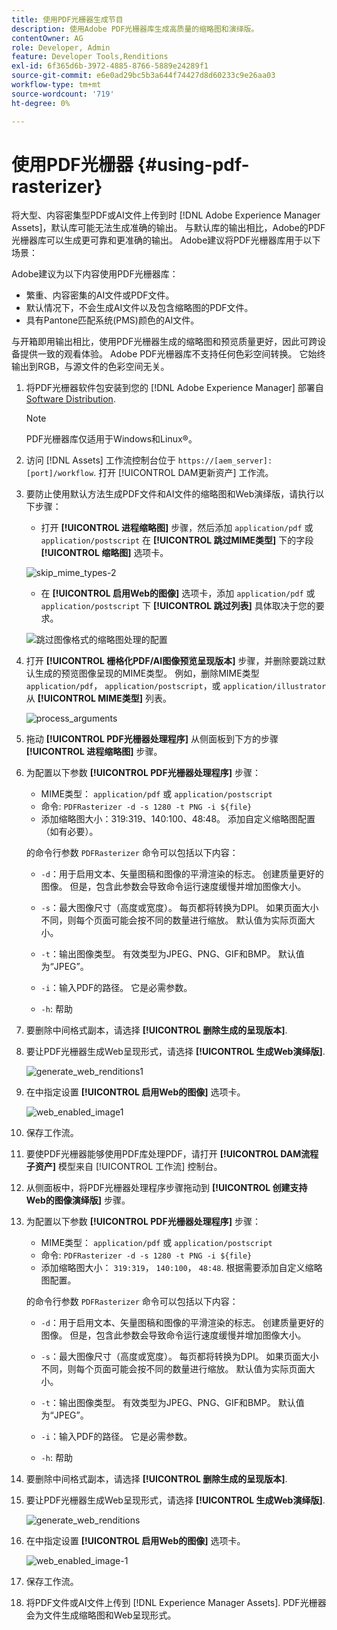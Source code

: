```yaml
---
title: 使用PDF光栅器生成节目
description: 使用Adobe PDF光栅器库生成高质量的缩略图和演绎版。
contentOwner: AG
role: Developer, Admin
feature: Developer Tools,Renditions
exl-id: 6f365d6b-3972-4885-8766-5889e24289f1
source-git-commit: e6e0ad29bc5b3a644f74427d8d60233c9e26aa03
workflow-type: tm+mt
source-wordcount: '719'
ht-degree: 0%

---
```


# 使用PDF光栅器 {#using-pdf-rasterizer}

将大型、内容密集型PDF或AI文件上传到时 [!DNL Adobe Experience Manager Assets]，默认库可能无法生成准确的输出。 与默认库的输出相比，Adobe的PDF光栅器库可以生成更可靠和更准确的输出。 Adobe建议将PDF光栅器库用于以下场景：

Adobe建议为以下内容使用PDF光栅器库：

* 繁重、内容密集的AI文件或PDF文件。
* 默认情况下，不会生成AI文件以及包含缩略图的PDF文件。
* 具有Pantone匹配系统(PMS)颜色的AI文件。

与开箱即用输出相比，使用PDF光栅器生成的缩略图和预览质量更好，因此可跨设备提供一致的观看体验。 Adobe PDF光栅器库不支持任何色彩空间转换。 它始终输出到RGB，与源文件的色彩空间无关。

1. 将PDF光栅器软件包安装到您的 [!DNL Adobe Experience Manager] 部署自 [Software Distribution](https://experience.adobe.com/#/downloads/content/software-distribution/en/aem.html?package=/content/software-distribution/en/details.html/content/dam/aem/public/adobe/packages/cq650/product/assets/aem-assets-pdf-rasterizer-pkg-4.6.zip).

   >[!NOTE]
   >
   >PDF光栅器库仅适用于Windows和Linux®。

1. 访问 [!DNL Assets] 工作流控制台位于 `https://[aem_server]:[port]/workflow`. 打开 [!UICONTROL DAM更新资产] 工作流。

1. 要防止使用默认方法生成PDF文件和AI文件的缩略图和Web演绎版，请执行以下步骤：

   * 打开 **[!UICONTROL 进程缩略图]** 步骤，然后添加 `application/pdf` 或 `application/postscript` 在 **[!UICONTROL 跳过MIME类型]** 下的字段 **[!UICONTROL 缩略图]** 选项卡。

   ![skip_mime_types-2](assets/skip_mime_types-2.png)

   * 在 **[!UICONTROL 启用Web的图像]** 选项卡，添加 `application/pdf` 或 `application/postscript` 下 **[!UICONTROL 跳过列表]** 具体取决于您的要求。

   ![跳过图像格式的缩略图处理的配置](assets/web_enabled_imageskiplist.png)

1. 打开 **[!UICONTROL 栅格化PDF/AI图像预览呈现版本]** 步骤，并删除要跳过默认生成的预览图像呈现的MIME类型。 例如，删除MIME类型 `application/pdf`， `application/postscript`，或 `application/illustrator` 从 **[!UICONTROL MIME类型]** 列表。

   ![process_arguments](assets/process_arguments.png)

1. 拖动 **[!UICONTROL PDF光栅器处理程序]** 从侧面板到下方的步骤 **[!UICONTROL 进程缩略图]** 步骤。
1. 为配置以下参数 **[!UICONTROL PDF光栅器处理程序]** 步骤：

   * MIME类型： `application/pdf` 或 `application/postscript`
   * 命令: `PDFRasterizer -d -s 1280 -t PNG -i ${file}`
   * 添加缩略图大小：319:319、140:100、48:48。 添加自定义缩略图配置（如有必要）。

   的命令行参数 `PDFRasterizer` 命令可以包括以下内容：

   * `-d`：用于启用文本、矢量图稿和图像的平滑渲染的标志。 创建质量更好的图像。 但是，包含此参数会导致命令运行速度缓慢并增加图像大小。

   * `-s`：最大图像尺寸（高度或宽度）。 每页都将转换为DPI。 如果页面大小不同，则每个页面可能会按不同的数量进行缩放。 默认值为实际页面大小。

   * `-t`：输出图像类型。 有效类型为JPEG、PNG、GIF和BMP。 默认值为“JPEG”。

   * `-i`：输入PDF的路径。 它是必需参数。

   * `-h`: 帮助

1. 要删除中间格式副本，请选择 **[!UICONTROL 删除生成的呈现版本]**.
1. 要让PDF光栅器生成Web呈现形式，请选择 **[!UICONTROL 生成Web演绎版]**.

   ![generate_web_renditions1](assets/generate_web_renditions1.png)

1. 在中指定设置 **[!UICONTROL 启用Web的图像]** 选项卡。

   ![web_enabled_image1](assets/web_enabled_image1.png)

1. 保存工作流。
1. 要使PDF光栅器能够使用PDF库处理PDF，请打开 **[!UICONTROL DAM流程子资产]** 模型来自 [!UICONTROL 工作流] 控制台。
1. 从侧面板中，将PDF光栅器处理程序步骤拖动到 **[!UICONTROL 创建支持Web的图像演绎版]** 步骤。
1. 为配置以下参数 **[!UICONTROL PDF光栅器处理程序]** 步骤：

   * MIME类型： `application/pdf` 或 `application/postscript`
   * 命令: `PDFRasterizer -d -s 1280 -t PNG -i ${file}`
   * 添加缩略图大小： `319:319`， `140:100`， `48:48`. 根据需要添加自定义缩略图配置。

   的命令行参数 `PDFRasterizer` 命令可以包括以下内容：

   * `-d`：用于启用文本、矢量图稿和图像的平滑渲染的标志。 创建质量更好的图像。 但是，包含此参数会导致命令运行速度缓慢并增加图像大小。

   * `-s`：最大图像尺寸（高度或宽度）。 每页都将转换为DPI。 如果页面大小不同，则每个页面可能会按不同的数量进行缩放。 默认值为实际页面大小。

   * `-t`：输出图像类型。 有效类型为JPEG、PNG、GIF和BMP。 默认值为“JPEG”。

   * `-i`：输入PDF的路径。 它是必需参数。

   * `-h`: 帮助

1. 要删除中间格式副本，请选择 **[!UICONTROL 删除生成的呈现版本]**.
1. 要让PDF光栅器生成Web呈现形式，请选择 **[!UICONTROL 生成Web演绎版]**.

   ![generate_web_renditions](assets/generate_web_renditions.png)

1. 在中指定设置 **[!UICONTROL 启用Web的图像]** 选项卡。

   ![web_enabled_image-1](assets/web_enabled_image-1.png)

1. 保存工作流。
1. 将PDF文件或AI文件上传到 [!DNL Experience Manager Assets]. PDF光栅器会为文件生成缩略图和Web呈现形式。
